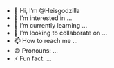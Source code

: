 - 👋 Hi, I’m @Heisgodzilla
- 👀 I’m interested in ...
- 🌱 I’m currently learning ...
- 💞️ I’m looking to collaborate on ...
- 📫 How to reach me ...
- 😄 Pronouns: ...
- ⚡ Fun fact: ...

<!---
Heisgodzilla/Heisgodzilla is a ✨ special ✨ repository because its `README.md` (this file) appears on your GitHub profile.
You can click the Preview link to take a look at your changes.
--->
